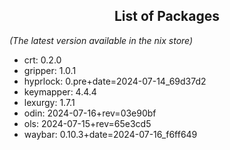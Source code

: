 <!--- This list was auto-generated by ./helper.sh. DO NOT edit this file manually. -->

<h2 align="center">List of Packages</h2>

_(The latest version available in the nix store)_

- crt: 0.2.0
- gripper: 1.0.1
- hyprlock: 0.pre+date=2024-07-14_69d37d2
- keymapper: 4.4.4
- lexurgy: 1.7.1
- odin: 2024-07-16+rev=03e90bf
- ols: 2024-07-15+rev=65e3cd5
- waybar: 0.10.3+date=2024-07-16_f6ff649
